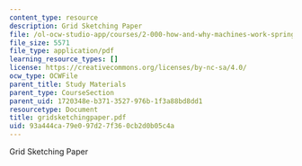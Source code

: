 ```yaml
---
content_type: resource
description: Grid Sketching Paper
file: /ol-ocw-studio-app/courses/2-000-how-and-why-machines-work-spring-2002/93a444ca79e097d27f360cb2d0b05c4a_gridsketchingpaper.pdf
file_size: 5571
file_type: application/pdf
learning_resource_types: []
license: https://creativecommons.org/licenses/by-nc-sa/4.0/
ocw_type: OCWFile
parent_title: Study Materials
parent_type: CourseSection
parent_uid: 1720348e-b371-3527-976b-1f3a88bd8dd1
resourcetype: Document
title: gridsketchingpaper.pdf
uid: 93a444ca-79e0-97d2-7f36-0cb2d0b05c4a
---
```

Grid Sketching Paper